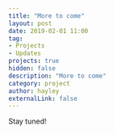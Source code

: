 ```yaml
---
title: "More to come"
layout: post
date: 2019-02-01 11:00
tag: 
- Projects
- Updates
projects: true
hidden: false
description: "More to come"
category: project
author: hayley
externalLink: false
---
```




Stay tuned!

